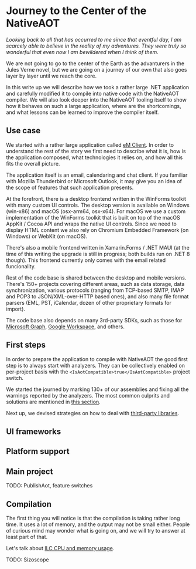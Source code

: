 # Journey to the Center of the NativeAOT

_Looking back to all that has occurred to me since that eventful day, I am scarcely able to 
believe in the reality of my adventures. They were truly so wonderful that even now I am 
bewildered when I think of them._

We are not going to go to the center of the Earth as the advanturers in the Jules Verne 
novel, but we are going on a journey of our own that also goes layer by layer until we 
reach the core.

In this write up we will describe how we took a rather large .NET application and carefully 
modified it to compile into native code with the NativeAOT compiler. We will also look 
deeper into the NativeAOT tooling itself to show how it behaves on such a large application, 
where are the shortcomings, and what lessons can be learned to improve the compiler itself.

## Use case

We started with a rather large application called [eM Client](http://www.emclient.com). In 
order to understand the rest of the story we first need to describe what it is, how is the 
application composed, what technologies it relies on, and how all this fits the overall 
picture.

The application itself is an email, calendaring and chat client. If you familiar with 
Mozilla Thunderbird or Microsoft Outlook, it may give you an idea of the scope of features 
that such application presents.

At the forefront, there is a desktop frontend written in the WinForms toolkit with many 
custom UI controls. The desktop version is available on Windows (win-x86) and macOS 
(osx-arm64, osx-x64). For macOS we use a custom implementation of the WinForms toolkit 
that is built on top of the macOS AppKit / Cocoa API and wraps the native UI controls. 
Since we need to display HTML content we also rely on Chromium Embedded Framework (on 
Windows) or WebKit (on macOS).

There's also a mobile frontend written in Xamarin.Forms / .NET MAUI (at the time of this 
writing the upgrade is still in progress; both builds run on .NET 8 though). This frontend 
currently only comes with the email related funcionality.

Rest of the code base is shared between the desktop and mobile versions. There's 150+ 
projects covering different areas, such as data storage, data synchronization, various 
protocols (ranging from TCP-based SMTP, IMAP and POP3 to JSON/XML-over-HTTP based ones), 
and also many file format parsers (EML, PST, iCalendar, dozen of other proprietary 
formats for import).

The code base also depends on many 3rd-party SDKs, such as those for [Microsoft Graph](https://github.com/microsoftgraph/msgraph-sdk-dotnet),
[Google Workspace](https://github.com/googleapis/google-api-dotnet-client), and others.

## First steps

In order to prepare the application to compile with NativeAOT the good first step is 
to always start with analyzers. They can be collectively enabled on per-project basis 
with the `<IsAotCompatible>true</IsAotCompatible>` project switch.

We started the journed by marking 130+ of our assemblies and fixing all the 
warnings reported by the analyzers. The most common culprits and solutions are mentioned 
in [this section](https://github.com/filipnavara/nativeaot-notes/blob/main/third-party-libraries.md#updating-libraries-to-be-aot-compatible).

Next up, we devised strategies on how to deal with [third-party libraries](https://github.com/filipnavara/nativeaot-notes/blob/main/third-party-libraries.md).

## UI frameworks

## Platform support

## Main project

TODO: PublishAot, feature switches

## Compilation

The first thing you will notice is that the compilation is taking rather long time. It uses a 
lot of memory, and the output may not be small either. People of curious mind may wonder what 
is going on, and we will try to answer at least part of that.

Let's talk about [ILC CPU and memory usage](https://github.com/filipnavara/nativeaot-notes/blob/main/ilc-resource-usage.md).

TODO: Sizoscope

